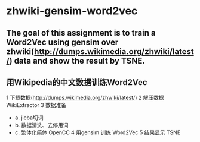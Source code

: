 # zhwiki-gensim-word2vec

## The goal of this assignment is to train a Word2Vec using gensim over zhwiki(http://dumps.wikimedia.org/zhwiki/latest/) data and show the result by TSNE.

## 用Wikipedia的中文数据训练Word2Vec
1 下载数据(http://dumps.wikimedia.org/zhwiki/latest/)
2 解压数据 WikiExtractor
3 数据准备
  + a. jieba切词
  + b. 数据清洗、去停用词
  + c. 繁体化简体 OpenCC
4 用gensim 训练 Word2Vec 
5 结果显示 TSNE
